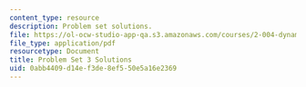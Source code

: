 ```yaml
---
content_type: resource
description: Problem set solutions.
file: https://ol-ocw-studio-app-qa.s3.amazonaws.com/courses/2-004-dynamics-and-control-ii-spring-2008/0abb4409d14ef3de8ef550e5a16e2369_ps3soln.pdf
file_type: application/pdf
resourcetype: Document
title: Problem Set 3 Solutions
uid: 0abb4409-d14e-f3de-8ef5-50e5a16e2369
---
```

